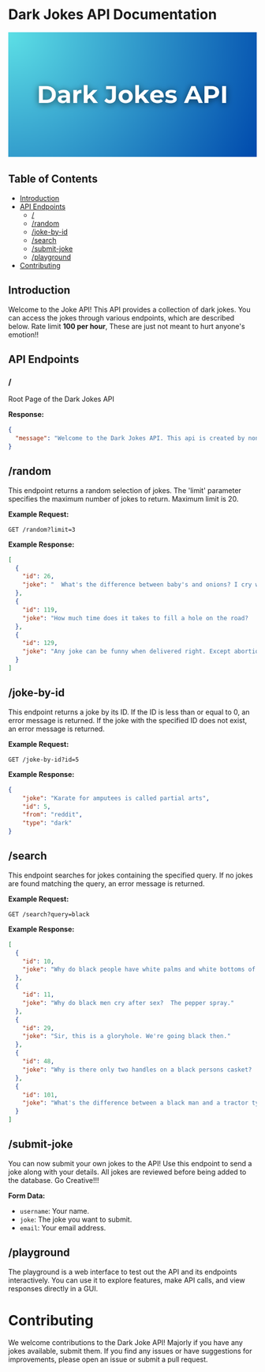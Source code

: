 # Dark Jokes API Documentation

![alt text](https://github.com/qa-p1/Dark-Jokes-API/blob/main/Dark%20Jokes%20API.png?raw=true)

## Table of Contents

- [Introduction](#introduction)
- [API Endpoints](#api-endpoints)
  - [/](#-)
  - [/random](#random)
  - [/joke-by-id](#joke-by-id)
  - [/search](#search)
  - [/submit-joke](#submit-joke)
  - [/playground](#playground)
- [Contributing](#contributing)

## Introduction

Welcome to the Joke API! This API provides a collection of dark jokes. You can access the jokes through various endpoints, which are described below. Rate limit **100 per hour**, These are just not meant to hurt anyone's emotion!!

## API Endpoints

### /

Root Page of the Dark Jokes API

**Response:**

```json
{
  "message": "Welcome to the Dark Jokes API. This api is created by none other than me. Visit our Github page for more Documentation: https://github.com/qa-p1/Dark-Jokes-API"
}
```

## /random

This endpoint returns a random selection of jokes. The 'limit' parameter specifies the maximum number of jokes to return. Maximum limit is 20.

**Example Request:**

```http
GET /random?limit=3
```

**Example Response:**

```json
[
  {
    "id": 26,
    "joke": "  What's the difference between baby's and onions? I cry when cutting onions!"
  },
  {
    "id": 119,
    "joke": "How much time does it takes to fill a hole on the road?    Decades Lol"
  },
  {
    "id": 129,
    "joke": "Any joke can be funny when delivered right. Except abortion jokes, cause there's no delivery. "
  }
]
```

## /joke-by-id

This endpoint returns a joke by its ID. If the ID is less than or equal to 0, an error message is returned. If the joke with the specified ID does not exist, an error message is returned.

**Example Request:**

```http
GET /joke-by-id?id=5
```

**Example Response:**

```json
{
    "joke": "Karate for amputees is called partial arts",
    "id": 5,
    "from": "reddit",
    "type": "dark"
}
```

## /search

This endpoint searches for jokes containing the specified query. If no jokes are found matching the query, an error message is returned.

**Example Request:**

```http
GET /search?query=black
```

**Example Response:**

```json
[
  {
    "id": 10,
    "joke": "Why do black people have white palms and white bottoms of there feet?  Because there's a little good in everyone."
  },
  {
    "id": 11,
    "joke": "Why do black men cry after sex?  The pepper spray."
  },
  {
    "id": 29,
    "joke": "Sir, this is a gloryhole. We're going black then."
  },
  {
    "id": 48,
    "joke": "Why is there only two handles on a black persons casket?   Have you ever seen a trash can with more than two handles?"
  },
  {
    "id": 101,
    "joke": "What's the difference between a black man and a tractor tyre? The tyre doesn't sing when you put chains on it."
  }
]
```

## /submit-joke

You can now submit your own jokes to the API! Use this endpoint to send a joke along with your details. All jokes are reviewed before being added to the database. Go Creative!!!


**Form Data:**

- `username`: Your name.
- `joke`: The joke you want to submit.
- `email`: Your email address.


## /playground

The playground is a web interface to test out the API and its endpoints interactively. You can use it to explore features, make API calls, and view responses directly in a GUI. 

###

# Contributing

We welcome contributions to the Dark Joke API! Majorly if you have any jokes available, submit them. If you find any issues or have suggestions for improvements, please open an issue or submit a pull request.
